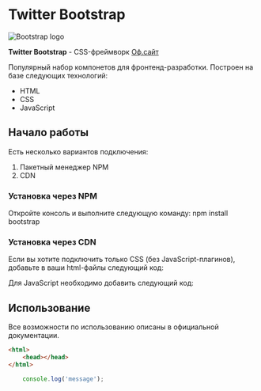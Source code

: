 # Twitter Bootstrap

![Bootstrap logo](https://i.imgur.com/qhtyw12.png)

**Twitter Bootstrap** - CSS-фреймворк [Оф.сайт](https://getbootstrap.com/2.0.2/)

Популярный набор компонетов для фронтенд-разработки. Построен на базе следующих технологий:
* HTML
* CSS
* JavaScript

## Начало работы
Есть несколько вариантов подключения:
1. Пакетный менеджер NPM
1. CDN

### Установка через NPM
Откройте консоль и выполните следующую команду: npm install bootstrap

### Установка через CDN
Если вы хотите подключить только CSS (без JavaScript-плагинов), добавьте в ваши html-файлы следующий код:

Для JavaScript необходимо добавить следующий код:

## Использование
Все возможности по использованию описаны в официальной документации.

```html
<html>
    <head></head>
</html>
```
```javascript
    console.log('message');
```

